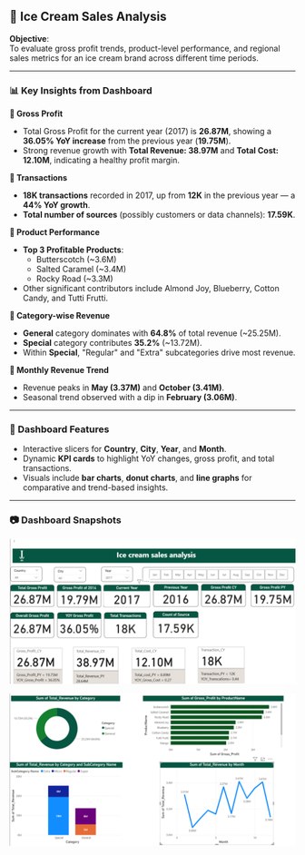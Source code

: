 ## 🧁 Ice Cream Sales Analysis

**Objective**:  
To evaluate gross profit trends, product-level performance, and regional sales metrics for an ice cream brand across different time periods.

---

### 📊 Key Insights from Dashboard

**🔹 Gross Profit**
- Total Gross Profit for the current year (2017) is **26.87M**, showing a **36.05% YoY increase** from the previous year (**19.75M**).
- Strong revenue growth with **Total Revenue: 38.97M** and **Total Cost: 12.10M**, indicating a healthy profit margin.

**🔹 Transactions**
- **18K transactions** recorded in 2017, up from **12K** in the previous year — a **44% YoY growth**.
- **Total number of sources** (possibly customers or data channels): **17.59K**.

**🔹 Product Performance**
- **Top 3 Profitable Products**:
  - Butterscotch (~3.6M)
  - Salted Caramel (~3.4M)
  - Rocky Road (~3.3M)
- Other significant contributors include Almond Joy, Blueberry, Cotton Candy, and Tutti Frutti.

**🔹 Category-wise Revenue**
- **General** category dominates with **64.8%** of total revenue (~25.25M).
- **Special** category contributes **35.2%** (~13.72M).
- Within **Special**, "Regular" and "Extra" subcategories drive most revenue.

**🔹 Monthly Revenue Trend**
- Revenue peaks in **May (3.37M)** and **October (3.41M)**.
- Seasonal trend observed with a dip in **February (3.06M)**.

---

### 🧩 Dashboard Features

- Interactive slicers for **Country**, **City**, **Year**, and **Month**.
- Dynamic **KPI cards** to highlight YoY changes, gross profit, and total transactions.
- Visuals include **bar charts**, **donut charts**, and **line graphs** for comparative and trend-based insights.

---

### 📷 Dashboard Snapshots

![Dashboard Overview 1](https://github.com/Sumanth376/Power-BI-Projects/blob/main/Ice%20Cream%20Sales%20Analysis/Screenshot%202025-05-08%20105056.png)

![Dashboard Overview 2](https://github.com/Sumanth376/Power-BI-Projects/blob/main/Ice%20Cream%20Sales%20Analysis/Screenshot%202025-05-08%20105114.png)
